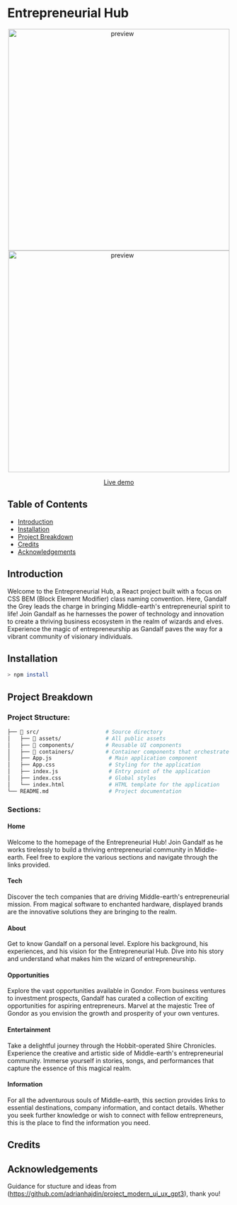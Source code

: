 # Entrepreneurial Hub

<p align="center">
  <img src="https://github.com/catvasion/entrepreneurial-hub/blob/main/public/screens/screen01.png" alt="preview"  height="500px">
  <img src="https://github.com/catvasion/entrepreneurial-hub/blob/main/public/screens/screen02.png" alt="preview" height="500px" >  
</p>

<div align="center">
  <a href="https://catvasion.github.io/entrepreneurial-hub/"> Live demo</a>
</div>

## Table of Contents
- [Introduction](#introduction)
- [Installation](#installation)
- [Project Breakdown](#project-breakdown)
- [Credits](#credits)
- [Acknowledgements](#acknowledgements)

## Introduction
Welcome to the Entrepreneurial Hub, a React project built with a focus on CSS BEM (Block Element Modifier) class naming convention. Here, Gandalf the Grey leads the charge in bringing Middle-earth's entrepreneurial spirit to life! Join Gandalf as he harnesses the power of technology and innovation to create a thriving business ecosystem in the realm of wizards and elves. Experience the magic of entrepreneurship as Gandalf paves the way for a vibrant community of visionary individuals.

## Installation 
```sh
> npm install 
```
## Project Breakdown

### Project Structure:
```sh 
├── 📂 src/                     # Source directory
│   ├── 📂 assets/              # All public assets
│   ├── 📂 components/          # Reusable UI components
│   ├── 📂 containers/          # Container components that orchestrate data and UI
│   ├── App.js                  # Main application component
│   ├── App.css                 # Styling for the application
│   ├── index.js                # Entry point of the application
│   ├── index.css               # Global styles
│   └── index.html              # HTML template for the application
└── README.md                   # Project documentation

```
### Sections:

#### Home

Welcome to the homepage of the Entrepreneurial Hub! Join Gandalf as he works tirelessly to build a thriving entrepreneurial community in Middle-earth. Feel free to explore the various sections and navigate through the links provided.

#### Tech

Discover the tech companies that are driving Middle-earth's entrepreneurial mission. From magical software to enchanted hardware, displayed brands are the innovative solutions they are bringing to the realm.

#### About

Get to know Gandalf on a personal level. Explore his background, his experiences, and his vision for the Entrepreneurial Hub. Dive into his story and understand what makes him the wizard of entrepreneurship.

#### Opportunities

Explore the vast opportunities available in Gondor. From business ventures to investment prospects, Gandalf has curated a collection of exciting opportunities for aspiring entrepreneurs. Marvel at the majestic Tree of Gondor as you envision the growth and prosperity of your own ventures.

#### Entertainment

Take a delightful journey through the Hobbit-operated Shire Chronicles. Experience the creative and artistic side of Middle-earth's entrepreneurial community. Immerse yourself in stories, songs, and performances that capture the essence of this magical realm.

#### Information

For all the adventurous souls of Middle-earth, this section provides links to essential destinations, company information, and contact details. Whether you seek further knowledge or wish to connect with fellow entrepreneurs, this is the place to find the information you need.

## Credits



## Acknowledgements


Guidance for stucture and ideas from (https://github.com/adrianhajdin/project_modern_ui_ux_gpt3), thank you!


